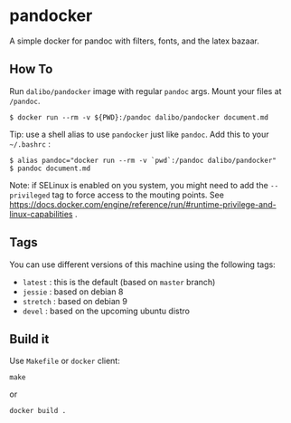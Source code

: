 # pandocker

A simple docker for pandoc with filters, fonts, and the latex bazaar.

## How To

Run `dalibo/pandocker` image with regular `pandoc` args. Mount your files at `/pandoc`.

``` console
$ docker run --rm -v ${PWD}:/pandoc dalibo/pandocker document.md
```

Tip: use a shell alias to use `pandocker` just like `pandoc`. Add this to your `~/.bashrc` :

``` console
$ alias pandoc="docker run --rm -v `pwd`:/pandoc dalibo/pandocker"
$ pandoc document.md
```

Note: if SELinux is enabled on you system, you might need to add the
`--privileged` tag to force access to the mouting points. See
https://docs.docker.com/engine/reference/run/#runtime-privilege-and-linux-capabilities .


## Tags

You can use different versions of this machine using the following tags:

  * `latest`  : this is the default  (based on `master` branch)
  * `jessie`  : based on debian 8
  * `stretch` : based on debian 9
  * `devel`   : based on the upcoming ubuntu distro


## Build it

Use `Makefile` or `docker` client:

```
make
```

or 

```
docker build .
```
